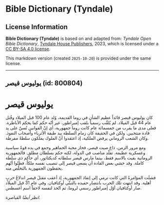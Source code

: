 # Bible Dictionary (Tyndale)

## License Information

**Bible Dictionary (Tyndale)** is based on and adapted from: _Tyndale Open Bible Dictionary_, [Tyndale House Publishers](https://tyndaleopenresources.com/), 2023, which is licensed under a [CC BY-SA 4.0 license](https://creativecommons.org/licenses/by-sa/4.0/legalcode.en).

This markdown version (created `2025-10-20`) is provided under the same license.



--------------------------------

## يوليوس قيصر (id: 800804)

يوليوس قيصر
===========

كان يوليوس قيصر قائداً عظيم الشأن في روما القديمة، وُلد عام 100 قبل الميلاد وقُتل عام 44 قبل الميلاد. لم يُلقَّب رسمياً بلقب إمبراطور، غير أنّه حكم كما يحكم الأباطرة. فعلى مدى ما يقرب من خمسمائة عام كانت روما جمهورية، أي إنّ القوانين تُسنّ على يد قادة منتخبين. ولكن في الحقيقة كان زمام السلطة بيد طبقة الأثرياء وأصحاب النفوذ. وكان الشعب الروماني يرفض الملكية، إذ اعتقدوا أنّ الملوك يملكون سلطةً مفرطة.

ومع مرور الزمن، ذاع صيت قيصر، فحاز محبة الجماهير وجمع في يده قوةً سياسية وعسكرية عظيمة. تقلّد مناصب في الدولة، لكنه حكم بسلطان مطلق. فالجمهورية الرومانية بقيت بالاسم فقط، بينما مارس قيصر سلطانه كديكتاتور، أي حاكم ذي سلطة كاملة. وقد خشي بعض القادة أن يسعى قيصر إلى تنصيب نفسه ملكاً، فظنّوا أنّهم يحفظون الجمهورية بالتخلّص منه.

فشلَت المؤامرةُ التي كانت ترمي إلى إنقاذ الجمهورية، إذ أعقب مقتلَ قيصر اندلاعُ حربٍ أهلية. وقد انتهت تلك الحرب بانتصار حفيده بالتبنّي أوكتافيان. وفي عام 31 قبل الميلاد صار أوكتافيان أوّل إمبراطور رسمي لروما، ثم اتّخذ لنفسه لاحقاً اسم أغسطس.

*انظر أيضًا* القياصرة.


